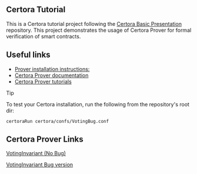 ## Certora Tutorial

This is a Certora tutorial project following the [Certora Basic Presentation](https://github.com/Certora/basic-presentation/tree/main?tab=readme-ov-file) repository. This project demonstrates the usage of Certora Prover for formal verification of smart contracts.

## Useful links

- [Prover installation instructions:](https://docs.certora.com/en/latest/docs/user-guide/getting-started/install.html)
- [Certora Prover documentation](https://docs.certora.com/)
- [Certora Prover tutorials](https://docs.certora.com/projects/tutorials/en/latest/index.html)

> [!TIP]
> To test your Certora installation, run the following from the repository's
> root dir:
> 
> `certoraRun certora/confs/VotingBug.conf`

## Certora Prover Links 

[VotingInvariant (No Bug)](https://prover.certora.com/output/9841366/0169033dd9804be3b4e7ef646c08378a?anonymousKey=69831272795f7de98f9c0ec08aa4689953e172a9)

[VotingInvariant Bug version](https://prover.certora.com/output/9841366/d92bbe54248e403fbe2db1fba4b26ffa?anonymousKey=9e5a9d38a9172c7830e4c1e50b2011d74098d4c7)